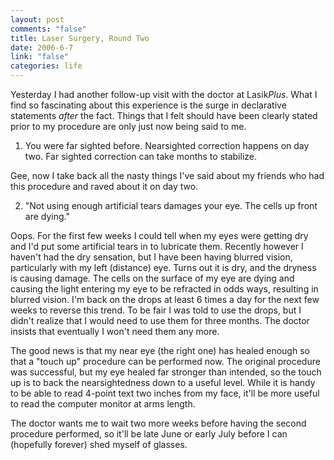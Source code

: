 ```yaml
--- 
layout: post
comments: "false"
title: Laser Surgery, Round Two
date: 2006-6-7
link: "false"
categories: life
---
```

Yesterday I had another follow-up visit with the doctor at Lasik<em>Plus</em>. What I find so fascinating about this experience is the surge in declarative statements <em>after</em> the fact. Things that I felt should have been clearly stated prior to my procedure are only just now being said to me.

1. You were far sighted before. Nearsighted correction happens on day two. Far sighted correction can take months to stabilize.

Gee, now I take back all the nasty things I've said about my friends who had this procedure and raved about it on day two.

2. "Not using enough artificial tears damages your eye. The cells up front are dying."

Oops. For the first few weeks I could tell when my eyes were getting dry and I'd put some artificial tears in to lubricate them. Recently however I haven't had the dry sensation, but I have been having blurred vision, particularly with my left (distance) eye. Turns out it is dry, and the dryness is causing damage. The cells on the surface of my eye are dying and causing the light entering my eye to be refracted in odds ways, resulting in blurred vision. I'm back on the drops at least 6 times a day for the next few weeks to reverse this trend. To be fair I was told to use the drops, but I didn't realize that I would need to use them for three months. The doctor insists that eventually I won't need them any more.

The good news is that my near eye (the right one) has healed enough so that a "touch up" procedure can be performed now. The original procedure was successful, but my eye healed far stronger than intended, so the touch up is to back the nearsightedness down to a useful level. While it is handy to be able to read 4-point text two inches from my face, it'll be more useful to read the computer monitor at arms length.

The doctor wants me to wait two more weeks before having the second procedure performed, so it'll be late June or early July before I can (hopefully forever) shed myself of glasses.
